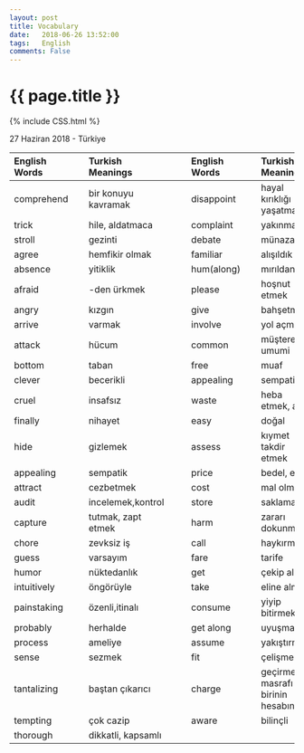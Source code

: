 ```yaml
---
layout: post
title: Vocabulary
date:   2018-06-26 13:52:00
tags:   English
comments: False
---
```


{{ page.title }}
================
{% include CSS.html %}

<p class="meta">27 Haziran 2018 - Türkiye</p>

| English Words |   | Turkish Meanings    |    |    | English Words |   | Turkish Meanings                  |
|:--------------|:--|:--------------------|:---|:---|:--------------|:--|:----------------------------------|
| comprehend    |   | bir konuyu kavramak |    |    | disappoint    |   | hayal kırıklığı yaşatmak          |
| trick         |   | hile, aldatmaca     |    |    | complaint     |   | yakınma                           |
| stroll        |   | gezinti             |    |    | debate        |   | münazara                          |
| agree         |   | hemfikir olmak      |    |    | familiar      |   | alışıldık                         |
| absence       |   | yitiklik            |    |    | hum(along)    |   | mırıldanmak                       |
| afraid        |   | -den ürkmek         |    |    | please        |   | hoşnut etmek                      |
| angry         |   | kızgın              |    |    | give          |   | bahşetmek                         |
| arrive        |   | varmak              |    |    | involve       |   | yol açmak                         |
| attack        |   | hücum               |    |    | common        |   | müşterek umumi                    |
| bottom        |   | taban               |    |    | free          |   | muaf                              |
| clever        |   | becerikli           |    |    | appealing     |   | sempatik                          |
| cruel         |   | insafsız            |    |    | waste         |   | heba etmek, atık                  |
| finally       |   | nihayet             |    |    | easy          |   | doğal                             |
| hide          |   | gizlemek            |    |    | assess        |   | kıymet takdir etmek               |
| appealing     |   | sempatik            |    |    | price         |   | bedel, eder                       |
| attract       |   | cezbetmek           |    |    | cost          |   | mal olmak                         |
| audit         |   | incelemek,kontrol   |    |    | store         |   | saklama                           |
| capture       |   | tutmak, zapt etmek  |    |    | harm          |   | zararı dokunmak                   |
| chore         |   | zevksiz iş          |    |    | call          |   | haykırmak                         |
| guess         |   | varsayım            |    |    | fare          |   | tarife                            |
| humor         |   | nüktedanlık         |    |    | get           |   | çekip almak                       |
| intuitively   |   | öngörüyle           |    |    | take          |   | eline almak                       |
| painstaking   |   | özenli,itinalı      |    |    | consume       |   | yiyip bitirmek                    |
| probably      |   | herhalde            |    |    | get along     |   | uyuşmak                           |
| process       |   | ameliye             |    |    | assume        |   | yakıştırmak                       |
| sense         |   | sezmek              |    |    | fit           |   | çelişmemek                        |
| tantalizing   |   | baştan çıkarıcı     |    |    | charge        |   | geçirmek masrafı birinin hesabına |
| tempting      |   | çok cazip           |    |    | aware         |   | bilinçli                          |
| thorough      |   | dikkatli, kapsamlı  |    |    |               |   |                                   |

~~~
~~~
